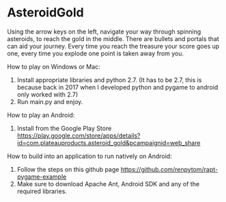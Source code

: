 # AsteroidGold
  
Using the arrow keys on the left, navigate your way through spinning asteroids, to reach the gold in the middle. There are bullets and portals that can aid your journey. Every time you reach the treasure your score goes up one, every time you explode one point is taken away from you.

How to play on Windows or Mac:
1. Install appropriate libraries and python 2.7. (It has to be 2.7, this is because back in 2017 when I developed python and pygame to android only worked with 2.7)
2. Run main.py and enjoy.

How to play an Android:
1. Install from the Google Play Store https://play.google.com/store/apps/details?id=com.plateauproducts.asteroid_gold&pcampaignid=web_share

How to build into an application to run natively on Android:
1. Follow the steps on this github page https://github.com/renpytom/rapt-pygame-example
2. Make sure to download Apache Ant, Android SDK and any of the required libraries.


